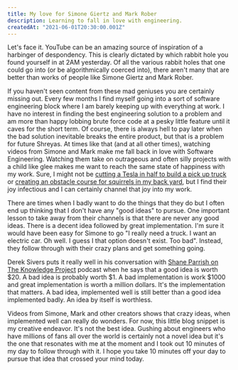 ```yaml
---
title: My love for Simone Giertz and Mark Rober
description: Learning to fall in love with engineering.
createdAt: "2021-06-01T20:30:00.001Z"
---
```

Let's face it. YouTube can be an amazing source of inspiration of a harbinger of despondency. This is clearly dictated by which rabbit hole you found yourself in at 2AM yesterday. Of all the various rabbit holes that one could go into (or be algorithmically coerced into), there aren't many that are better than works of people like Simone Giertz and Mark Rober. 

If you haven't seen content from these mad geniuses you are certainly missing out. Every few months I find myself going into a sort of software engineering block where I am barely keeping up with everything at work. I have no interest in finding the best engineering solution to a problem and am more than happy lobbing brute force code at a pesky little feature until it caves for the short term. Of course, there is always hell to pay later when the bad solution inevitable breaks the entire product, but that is a problem for future Shreyas. At times like that (and at all other times), watching videos from Simone and Mark make me fall back in love with Software Engineering. Watching them take on outrageous and often silly projects with a child like glee makes me want to reach the same state of happiness with my work. Sure, I might not be [cutting a Tesla in half to build a pick up truck](https://www.youtube.com/watch?v=jKv_N0IDS2A) or [creating an obstacle course for squirrels in my back yard](https://www.youtube.com/watch?v=DTvS9lvRxZ8), but I find their joy infectious and I can certainly channel that joy into my work. 

There are times when I badly want to do the things that they do but I often end up thinking that I don't have any "good ideas" to pursue. One important lesson to take away from their channels is that there are never any good ideas. There is a decent idea followed by great implementation. I'm sure it would have been easy for Simone to go "I really need a truck. I want an electric car. Oh well. I guess I that option doesn't exist. Too bad". Instead, they follow through with their crazy plans and get something going.

Derek Sivers puts it really well in his conversation with [Shane Parrish on The Knowledge Project](https://fs.blog/knowledge-project/derek-sivers/) podcast when he says that a good idea is worth $20. A bad idea is probably worth $1. A bad implementation is work $1000 and great implementation is worth a million dollars. It's the implementation that matters. A bad idea, implemented well is still better than a good idea implemented badly. An idea by itself is worthless.

Videos from Simone, Mark and other creators shows that crazy ideas, when implemented well can really do wonders. For now, this little blog snippet is my creative endeavor. It's not the best idea. Gushing about engineers who have millions of fans all over the world is certainly not a novel idea but it's the one that resonates with me at the moment and I took out 10 minutes of my day to follow through with it. I hope you take 10 minutes off your day to pursue that idea that crossed your mind today.